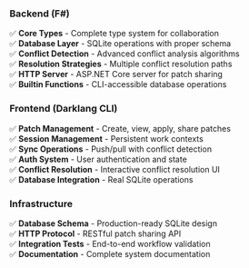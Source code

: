 ### Backend (F#)
✅ **Core Types** - Complete type system for collaboration  
✅ **Database Layer** - SQLite operations with proper schema  
✅ **Conflict Detection** - Advanced conflict analysis algorithms  
✅ **Resolution Strategies** - Multiple conflict resolution paths  
✅ **HTTP Server** - ASP.NET Core server for patch sharing  
✅ **Builtin Functions** - CLI-accessible database operations  

### Frontend (Darklang CLI)
✅ **Patch Management** - Create, view, apply, share patches  
✅ **Session Management** - Persistent work contexts  
✅ **Sync Operations** - Push/pull with conflict detection  
✅ **Auth System** - User authentication and state  
✅ **Conflict Resolution** - Interactive conflict resolution UI  
✅ **Database Integration** - Real SQLite operations  

### Infrastructure
✅ **Database Schema** - Production-ready SQLite design  
✅ **HTTP Protocol** - RESTful patch sharing API  
✅ **Integration Tests** - End-to-end workflow validation  
✅ **Documentation** - Complete system documentation  

